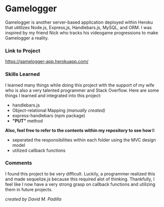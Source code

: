 # Gamelogger

Gamelogger is another server-based application deployed within Heroku that utitlizes Node.js, Express,js, Handlebars.js, MySQL, and ORM. I was inspired by my friend Nick who tracks his videogame progressions to make Gamelogger a reality.

### Link to Project

https://gamelogger-app.herokuapp.com/

### Skills Learned

I learned many things while doing this project with the support of my wife
who is also a very talented programmer and Stack Overflow. Here are some things
I learned and integrated into this project:

- handlebars.js
- Object-relational Mapping _(manually created)_
- express-handlebars (npm package)
- **"PUT"** method

**Also, feel free to refer to the contents within my repository to see how I:**

- seperated the responsibilities within each folder using the MVC design model
- utilized callback functions

### Comments

I found this project to be very difficult. Luckily, a programmer realized this and made sequelize.js because this required alot of thinking. Thankfully, I feel like I now have a very strong grasp on callback functions and utilizing them in future projects.

_created by David M. Padilla_

